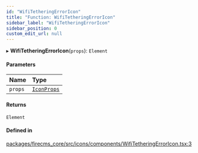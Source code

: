 ```yaml
---
id: "WifiTetheringErrorIcon"
title: "Function: WifiTetheringErrorIcon"
sidebar_label: "WifiTetheringErrorIcon"
sidebar_position: 0
custom_edit_url: null
---
```


▸ **WifiTetheringErrorIcon**(`props`): `Element`

#### Parameters

| Name | Type |
| :------ | :------ |
| `props` | [`IconProps`](../types/IconProps.md) |

#### Returns

`Element`

#### Defined in

[packages/firecms_core/src/icons/components/WifiTetheringErrorIcon.tsx:3](https://github.com/FireCMSco/firecms/blob/d45f3739/packages/firecms_core/src/icons/components/WifiTetheringErrorIcon.tsx#L3)
